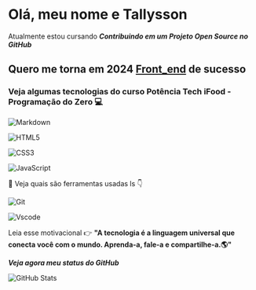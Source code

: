 # Olá, meu nome e Tallysson 

Atualmente estou cursando ***Contribuindo em um Projeto Open Source no GitHub*** 

## Quero me torna em 2024 [Front_end](https://www.dio.me/careers/front-end) de sucesso

### Veja algumas tecnologias do curso **Potência Tech iFood - Programação do Zero** 💻

![Markdown](https://img.shields.io/badge/Markdown-000?style=for-the-badge&logo=markdown)

![HTML5](https://img.shields.io/badge/HTML5-E34F26?style=for-the-badge&logo=html5&logoColor=white)

![CSS3](https://img.shields.io/badge/CSS3-1572B6?style=for-the-badge&logo=css3&logoColor=white)

![JavaScript](https://img.shields.io/badge/JavaScript-F7DF1E?style=for-the-badge&logo=javascript&logoColor=black)

🔗 Veja quais são ferramentas usadas ls 👇

![Git](https://img.shields.io/badge/GIT-E44C30?style=for-the-badge&logo=git&logoColor=white)

![Vscode](https://img.shields.io/badge/Vscode-007ACC?style=for-the-badge&logo=visual-studio-code&logoColor=white)

Leia esse motivacional 👉
    **"A tecnologia é a linguagem universal que conecta você com o mundo. Aprenda-a, fale-a e compartilhe-a.🌎"**

***Veja agora meu status do GitHub***

![GitHub Stats](https://github-readme-stats.vercel.app/api?username=TallyssonSilva&theme=transparent&bg_color=000&border_color=30A3DC&show_icons=true&icon_color=30A3DC&title_color=008fff&text_color=ffffff)